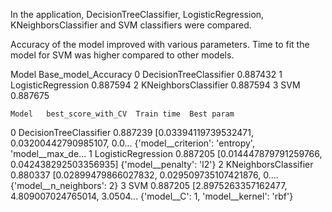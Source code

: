 In the application, DecisionTreeClassifier, LogisticRegression, KNeighborsClassifier and SVM classifiers were compared.

Accuracy of the model improved with various parameters. Time to fit the model for SVM was higher compared to other models.

Model	Base_model_Accuracy
0	DecisionTreeClassifier	0.887432
1	LogisticRegression	0.887594
2	KNeighborsClassifier	0.887594
3	SVM	0.887675

	Model	best_score_with_CV	Train time	Best param
0	DecisionTreeClassifier	0.887239	[0.03394119739532471, 0.03200442790985107, 0.0...	{'model__criterion': 'entropy', 'model__max_de...
1	LogisticRegression	0.887205	[0.014447879791259766, 0.042438292503356935]	{'model__penalty': 'l2'}
2	KNeighborsClassifier	0.880337	[0.02899479866027832, 0.029509735107421876, 0....	{'model__n_neighbors': 2}
3	SVM	0.887205	[2.8975263357162477, 4.809007024765014, 3.0504...	{'model__C': 1, 'model__kernel': 'rbf'}
